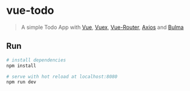 # vue-todo

> A simple Todo App with
[Vue](https://vuejs.org/), 
[Vuex](https://vuex.vuejs.org/en/), 
[Vue-Router](https://router.vuejs.org/en/), 
[Axios](https://github.com/axios/axios) and 
[Bulma](https://bulma.io/)

## Run

``` bash
# install dependencies
npm install

# serve with hot reload at localhost:8080
npm run dev
```

